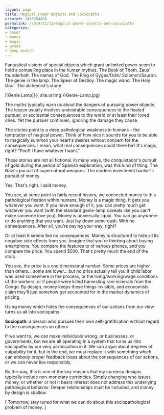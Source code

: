 ```yaml
---
layout: page
title: Magical Power Objects and Sociopaths
created: 1415854488
permalink: /2014/11/12/magical-power-objects-and-sociopaths
categories:
- power
- money
- magic
- greed
- deep wealth
---
```

Fantastical visions of special objects which grant unlimited power seem to hold a compelling place in the human mythos. The Book of Thoth. Zeus' thunderbolt. The names of God. The Ring of Gyges/Odin/ Solomon/Sauron. The genie in the lamp. The Spear of Destiny. The magic wand. The Holy Grail. The alchemist's stone.

![Genie Lamp]({{ site.urlimg }}Genie-Lamp.jpg)

The myths typically warn us about the dangers of pursuing power objects. The lesson usually involves undesirable consequences to the fixated pursuer, or accidental consequences to the world or at least their loved ones.  Yet the pursuer continues, ignoring the damage they cause.

The stories point to a deep pathological weakness in humans - the temptation of magical power. Think of how nice it sounds for you to be able to magically summon your heart's desires without concern for the consequences. I mean, what real consequences could there be? It's magic, right?  "Poof! I have whatever I want."

These stories are not all fictional. In many ways, the conquistador's pursuit of gold during the period of Spanish exploration, was this kind of thing. The Nazi's pursuit of supernatural weapons. The modern investment banker's pursuit of money.

Yes.  That's right.  I said money.

You see, at some point in fairly recent history, we connected money to this pathological fixation within humans. Money is a magic thing. It gets you whatever you want. If you have enough of it, you can pretty much get whatever you want (with the standard genie-lamp caveats like you can't make someone love you). Money is universally liquid. You can go anywhere or do anything that you want.  Just lay down some cash. With no consequences.  After all, you're paying your way, right?

Or at least it seems like no consequences.  Money is structured to hide all its negative side effects from you. Imagine that you're thinking about buying smartphone. You compare the features to of various phones, and you compare the price. You spend $500. That's pretty much the end of the story.

You see, the price is a one dimensional number. Some prices are higher than others… some are lower… but no price actually tell you if child labor was used somewhere in the process, or the living/working/wage conditions of the workers, or if people were killed harvesting rare minerals from the Congo.  By design, money keeps these things invisible, and economists claim they'll just somehow get accounted for in the market dynamics of pricing.

Using money which hides the consequences of our actions from our view turns us all into sociopaths.

**Sociopath:** a person who pursues their own self-gratification without regard to the consequences on others

If we want to, we can make individuals wrong, or businesses, or governments, but we are all operating in a system that turns us into sociopaths by our very participation in it. We can argue about degrees of culpability for it, but in the end, we must replace it with something which can embody proper feedback loops about the consequences of our actions, or we can never live responsibly.

By the way, this is one of the key reasons that my currency designs typically include non-monetary currencies. Simply changing who issues money, or whether or not it bears interest does not address this underlying pathological behavior.  Deeper relationships must be included, and money by design is shallow.

[ Tomorrow, stay tuned for what we can do about this sociopathological problem of money. ]
